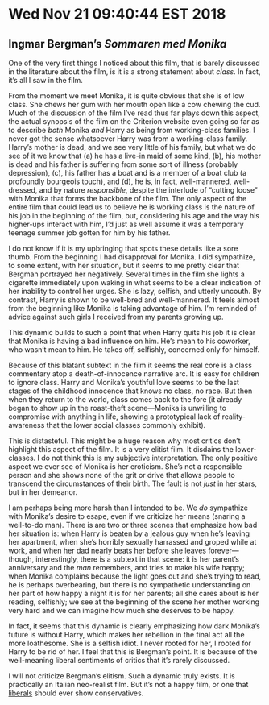 # Wed Nov 21 09:40:44 EST 2018
## Ingmar Bergman’s _Sommaren med Monika_

One of the very first things I noticed about this film, that is barely discussed
in the literature about the film, is it is a strong statement about _class_. In
fact, it’s all I saw in the film.

From the moment we meet Monika, it is quite obvious that she is of low class.
She chews her gum with her mouth open like a cow chewing the cud. Much of the
discussion of the film I’ve read thus far plays down this aspect, the actual
synopsis of the film on the Criterion website even going so far as to describe
_both_ Monika _and_ Harry as being from working-class families. I never got the
sense whatsoever Harry was from a working-class family. Harry’s mother is dead,
and we see very little of his family, but what we do see of it we know that (a)
he has a live-in maid of some kind, (b), his mother is dead and his father is
suffering from some sort of illness (probably depression), (c), his father has a
boat and is a member of a boat club (a profoundly bourgeois touch), and (d), he
is, in fact, well-mannered, well-dressed, and by nature _responsible_, despite
the interlude of “cutting loose” with Monika that forms the backbone of the
film. The only aspect of the entire film that could lead us to believe he is
working class is the nature of his job in the beginning of the film, but,
considering his age and the way his higher-ups interact with him, I’d just as
well assume it was a temporary teenage summer job gotten for him by his father.

I do not know if it is my upbringing that spots these details like a sore thumb.
From the beginning I had disapproval for Monika. I did sympathize, to some
extent, with her situation, but it seems to me pretty clear that Bergman
portrayed her negatively. Several times in the film she lights a cigarette
immediately upon waking in what seems to be a clear indication of her inability
to control her urges. She is lazy, selfish, and utterly uncouth. By contrast,
Harry is shown to be well-bred and well-mannered. It feels almost from the
beginning like Monika is taking advantage of him. I’m reminded of advice against
such girls I received from my parents growing up.

This dynamic builds to such a point that when Harry quits his job it is clear
that Monika is having a bad influence on him. He’s mean to his coworker, who
wasn’t mean to him. He takes off, selfishly, concerned only for himself.

Because of this blatant subtext in the film it seems the real core is a class
commentary atop a death-of-innocence narrative arc. It is easy for children to
ignore class. Harry and Monika’s youthful love seems to be the last stages of
the childhood innocence that knows no class, no race. But then when they return
to the world, class comes back to the fore (it already began to show up in the
roast-theft scene—Monika is unwilling to compromise with anything in life,
showing a prototypical lack of reality-awareness that the lower social classes
commonly exhibit).

This is distasteful. This might be a huge reason why most critics don’t
highlight this aspect of the film. It is a very elitist film. It disdains the
lower-classes. I do not think this is my subjective interpretation. The only
positive aspect we ever see of Monika is her eroticism. She’s not a responsible
person and she shows none of the grit or drive that allows people to transcend
the circumstances of their birth. The fault is not _just_ in her stars, but in
her demeanor.

I am perhaps being more harsh than I intended to be. We _do_ sympathize with
Monika’s desire to esape, even if we criticize her means (snaring a well-to-do
man). There is are two or three scenes that emphasize how bad her situation is:
when Harry is beaten by a jealous guy when he’s leaving her apartment, when
she’s horribly sexually harrassed and groped while at work, and when her dad
nearly beats her before she leaves forever—though, interestingly, there is a
subtext in that scene: it is her parent’s anniversary and the _man_ remembers,
and tries to make his wife happy; when Monika complains because the light goes
out and she’s trying to read, he is perhaps overbearing, but there is no
sympathetic understanding on her part of how happy a night it is for her
parents; all she cares about is her reading, selfishly; we see at the beginning
of the scene her mother working very hard and we can imagine how much she
deserves to be happy.

In fact, it seems that this dynamic is clearly emphasizing how dark Monika’s
future is without Harry, which makes her rebellion in the final act all the more
loathesome. She is a selfish idiot. I never rooted for her, I rooted for Harry
to be rid of her. I feel that this is Bergman’s point. It is because of the
well-meaning liberal sentiments of critics that it’s rarely discussed.

I will not criticize Bergman’s elitism. Such a dynamic truly exists. It is
practically an Italian neo-realist film. But it’s not a happy film, or one that
[liberals](liberals) should ever show conservatives.
